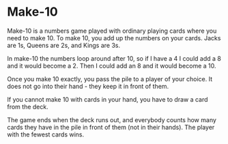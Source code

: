 # Make-10

Make-10 is a numbers game played with ordinary playing cards where you need to make 10. To make 10, you add up the numbers on your cards. Jacks are 1s, Queens are 2s, and Kings are 3s. 

In make-10 the numbers loop around after 10, so if I have a 4 I could add a 8 and it would become a 2. Then I could add an 8 and it would become a 10. 

Once you make 10 exactly, you pass the pile to a player of your choice. It does not go into their hand - they keep it in front of them. 

If you cannot make 10 with cards in your hand, you have to draw a card from the deck. 

The game ends when the deck runs out, and everybody counts how many cards they have in the pile in front of them (not in their hands). The player with the fewest cards wins. 

